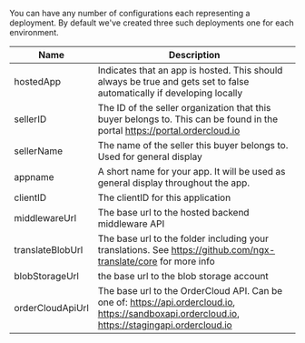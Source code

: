 You can have any number of configurations each representing a deployment. By default we've created three such deployments one for each environment.

| Name                          | Description                                                                                                                                      |
| ----------------------------- | ------------------------------------------------------------------------------------------------------------------------------------------------ |
| hostedApp                     | Indicates that an app is hosted. This should always be true and gets set to false automatically if developing locally                            |
| sellerID                      | The ID of the seller organization that this buyer belongs to. This can be found in the portal https://portal.ordercloud.io                       |
| sellerName                    | The name of the seller this buyer belongs to. Used for general display                                                                           |
| appname                       | A short name for your app. It will be used as general display throughout the app.                                                                |
| clientID                      | The clientID for this application                                                                                                                |
| middlewareUrl                 | The base url to the hosted backend middleware API                                                                                                |
| translateBlobUrl              | The base url to the folder including your translations. See https://github.com/ngx-translate/core for more info                                  |
| blobStorageUrl                | the base url to the blob storage account                                                                                                         |
| orderCloudApiUrl              | The base url to the OrderCloud API. Can be one of: https://api.ordercloud.io, https://sandboxapi.ordercloud.io, https://stagingapi.ordercloud.io       |                                                     |
